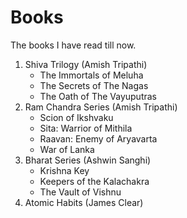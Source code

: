 # Books
 The books I have read till now.

1. Shiva Trilogy \(Amish Tripathi)
    - The Immortals of Meluha
    - The Secrets of The Nagas
    - The Oath of The Vayuputras
2. Ram Chandra Series \(Amish Tripathi)
    - Scion of Ikshvaku
    - Sita: Warrior of Mithila
    - Raavan: Enemy of Aryavarta
    - War of Lanka
3. Bharat Series \(Ashwin Sanghi)
    - Krishna Key
    - Keepers of the Kalachakra
    - The Vault of Vishnu
4. Atomic Habits \(James Clear)
